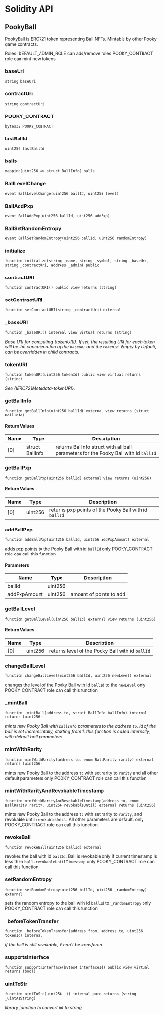 # Solidity API

## PookyBall

PookyBall is ERC721 token representing Ball NFTs.
  Mintable by other Pooky game contracts.

Roles:
  DEFAULT_ADMIN_ROLE can add/remove roles
  POOKY_CONTRACT role can mint new tokens

### baseUri

```solidity
string baseUri
```

### contractUri

```solidity
string contractUri
```

### POOKY_CONTRACT

```solidity
bytes32 POOKY_CONTRACT
```

### lastBallId

```solidity
uint256 lastBallId
```

### balls

```solidity
mapping(uint256 => struct BallInfo) balls
```

### BallLevelChange

```solidity
event BallLevelChange(uint256 ballId, uint256 level)
```

### BallAddPxp

```solidity
event BallAddPxp(uint256 ballId, uint256 addPxp)
```

### BallSetRandomEntropy

```solidity
event BallSetRandomEntropy(uint256 ballId, uint256 randomEntropy)
```

### initialize

```solidity
function initialize(string _name, string _symbol, string _baseUri, string _contractUri, address _admin) public
```

### contractURI

```solidity
function contractURI() public view returns (string)
```

### setContractURI

```solidity
function setContractURI(string _contractUri) external
```

### _baseURI

```solidity
function _baseURI() internal view virtual returns (string)
```

_Base URI for computing {tokenURI}. If set, the resulting URI for each
token will be the concatenation of the `baseURI` and the `tokenId`. Empty
by default, can be overridden in child contracts._

### tokenURI

```solidity
function tokenURI(uint256 tokenId) public view virtual returns (string)
```

_See {IERC721Metadata-tokenURI}._

### getBallInfo

```solidity
function getBallInfo(uint256 ballId) external view returns (struct BallInfo)
```

#### Return Values

| Name | Type | Description |
| ---- | ---- | ----------- |
| [0] | struct BallInfo | returns BallInfo struct with all ball parameters for the Pooky Ball with id `ballId` |

### getBallPxp

```solidity
function getBallPxp(uint256 ballId) external view returns (uint256)
```

#### Return Values

| Name | Type | Description |
| ---- | ---- | ----------- |
| [0] | uint256 | returns pxp points of the Pooky Ball with id `ballId` |

### addBallPxp

```solidity
function addBallPxp(uint256 ballId, uint256 addPxpAmount) external
```

adds pxp points to the Pooky Ball with id `ballId`
only POOKY_CONTRACT role can call this function

#### Parameters

| Name | Type | Description |
| ---- | ---- | ----------- |
| ballId | uint256 |  |
| addPxpAmount | uint256 | amount of points to add |

### getBallLevel

```solidity
function getBallLevel(uint256 ballId) external view returns (uint256)
```

#### Return Values

| Name | Type | Description |
| ---- | ---- | ----------- |
| [0] | uint256 | returns level of the Pooky Ball with id `ballId` |

### changeBallLevel

```solidity
function changeBallLevel(uint256 ballId, uint256 newLevel) external
```

changes the level of the Pooky Ball with id `ballId` to the `newLevel`
only POOKY_CONTRACT role can call this function

### _mintBall

```solidity
function _mintBall(address to, struct BallInfo ballInfo) internal returns (uint256)
```

_mints new Pooky Ball with `ballInfo` parameters to the address `to`.
id of the ball is set incrementally, starting from 1.
this function is called internally, with default ball parameters_

### mintWithRarity

```solidity
function mintWithRarity(address to, enum BallRarity rarity) external returns (uint256)
```

mints new Pooky Ball to the address `to` with set rarity to `rarity` 
 and all other default parameters
only POOKY_CONTRACT role can call this function

### mintWithRarityAndRevokableTimestamp

```solidity
function mintWithRarityAndRevokableTimestamp(address to, enum BallRarity rarity, uint256 revokableUntil) external returns (uint256)
```

mints new Pooky Ball to the address `to` with set rarity to `rarity`,
 and revokable until `revokableUntil`. All other parameters are default.
only POOKY_CONTRACT role can call this function

### revokeBall

```solidity
function revokeBall(uint256 ballId) external
```

revokes the ball with id `ballId`.
Ball is revokable only if current timestamp is less then `ball.revokableUntilTimestamp`
only POOKY_CONTRACT role can call this function

### setRandomEntropy

```solidity
function setRandomEntropy(uint256 ballId, uint256 _randomEntropy) external
```

sets the random entropy to the ball with id `ballId` to `_randomEntropy`
only POOKY_CONTRACT role can call this function

### _beforeTokenTransfer

```solidity
function _beforeTokenTransfer(address from, address to, uint256 tokenId) internal
```

_if the ball is still revokable, it can't be transfered._

### supportsInterface

```solidity
function supportsInterface(bytes4 interfaceId) public view virtual returns (bool)
```

### uintToStr

```solidity
function uintToStr(uint256 _i) internal pure returns (string _uintAsString)
```

_library function to convert int to string_

